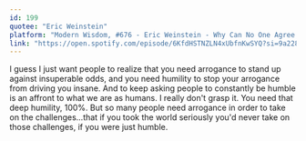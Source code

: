 ```yaml
---
id: 199
quotee: "Eric Weinstein"
platform: "Modern Wisdom, #676 - Eric Weinstein - Why Can No One Agree On The Truth Anymore?"
link: "https://open.spotify.com/episode/6KfdHSTNZLN4xUbfnKwSYQ?si=9a22841f751e4629"
---
```


I guess I just want people to realize that you need arrogance to stand up against insuperable odds, and you need humility to stop your arrogance from driving you insane. And to keep asking people to constantly be humble is an affront to what we are as humans. I really don't grasp it. You need that deep humility, 100%. But so many people need arrogance in order to take on the challenges...that if you took the world seriously you'd never take on those challenges, if you were just humble.
